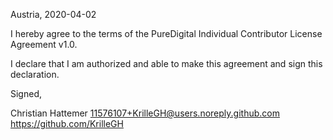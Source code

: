 Austria, 2020-04-02

I hereby agree to the terms of the PureDigital Individual Contributor License
Agreement v1.0.

I declare that I am authorized and able to make this agreement and sign this
declaration.

Signed,

Christian Hattemer 11576107+KrilleGH@users.noreply.github.com https://github.com/KrilleGH
